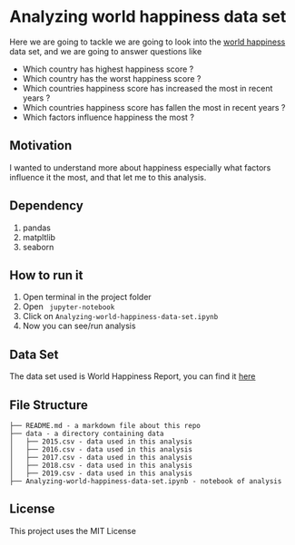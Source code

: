 # Analyzing world happiness data set

Here we are going to tackle we are going to look into the [world happiness](https://www.kaggle.com/unsdsn/world-happiness) data set, and we are going to answer questions like
* Which country has highest happiness score ?
* Which country has the worst happiness score ?
* Which countries happiness score has increased the most in recent years ?
* Which countries happiness score has fallen the most in recent years ?
* Which factors influence happiness the most ?

## Motivation

I wanted to understand more about happiness especially what factors influence it the most, and that let me to this analysis.

## Dependency

1. pandas
2. matpltlib
3. seaborn

## How to run it

1. Open terminal in the project folder
2. Open `` jupyter-notebook``
3. Click on `Analyzing-world-happiness-data-set.ipynb`
4. Now you can see/run analysis

## Data Set

The data set used is World Happiness Report, you can find it [here](https://www.kaggle.com/unsdsn/world-happiness)

## File Structure 

```
├── README.md - a markdown file about this repo
├── data - a directory containing data
│   ├── 2015.csv - data used in this analysis
│   ├── 2016.csv - data used in this analysis
│   ├── 2017.csv - data used in this analysis
│   ├── 2018.csv - data used in this analysis
│   ├── 2019.csv - data used in this analysis
├── Analyzing-world-happiness-data-set.ipynb - notebook of analysis
```

## License

This project uses the MIT License